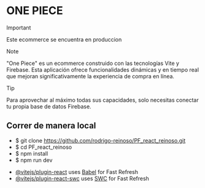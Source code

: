 



# ONE PIECE
> [!important]
Este ecommerce se encuentra en produccion

> [!NOTE]
"One Piece" es un ecommerce construido con las tecnologías Vite y Firebase. Esta aplicación ofrece funcionalidades dinámicas y en tiempo real que mejoran significativamente la experiencia de compra en línea. 

> [!TIP]
Para aprovechar al máximo todas sus capacidades, solo necesitas conectar tu propia base de datos Firebase. 

## Correr de manera local
+ $ git clone https://github.com/rodrigo-reinoso/PF_react_reinoso.git
+ $ cd PF_react_reinoso
+ $ npm install
+ $ npm run dev

- [@vitejs/plugin-react](https://github.com/vitejs/vite-plugin-react/blob/main/packages/plugin-react/README.md) uses [Babel](https://babeljs.io/) for Fast Refresh
- [@vitejs/plugin-react-swc](https://github.com/vitejs/vite-plugin-react-swc) uses [SWC](https://swc.rs/) for Fast Refresh
